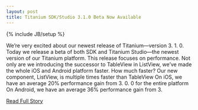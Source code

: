 ```yaml
---
layout: post
title: Titanium SDK/Studio 3.1.0 Beta Now Available
---
```

{% include JB/setup %}<p>  We’re very excited about our newest release of Titanium—version 3.  1.  0.  Today we release a beta of both SDK and Titanium Studio—the newest version of our Titanium platform.  This release focuses on performance.  Not only are we introducing the successor to TableView in ListView, we’ve made the whole iOS and Android platform faster.  How much faster?  Our new component, ListView, is multiple times faster than TableView
 On iOS, we have an average 20% performance gain from 3.  0.  0 for the entire platform
 On Android, we have an average 36% performance gain from 3.<br />
<p><a href="http://developer.appcelerator.com/blog/2013/04/titanium-sdkstudio-3-1-0-beta-now-available.html">Read Full Story</a></p>

